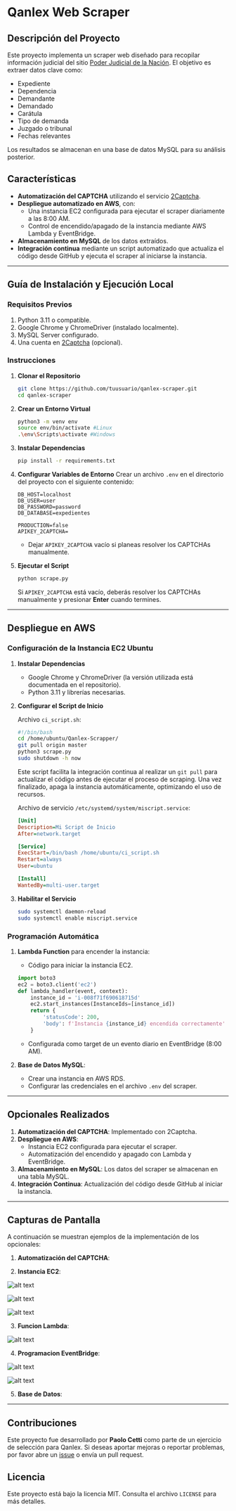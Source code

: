 # Qanlex Web Scraper

## Descripción del Proyecto
Este proyecto implementa un scraper web diseñado para recopilar información judicial del sitio [Poder Judicial de la Nación](http://scw.pjn.gov.ar/scw/home.seam). El objetivo es extraer datos clave como:

- Expediente
- Dependencia
- Demandante
- Demandado
- Carátula
- Tipo de demanda
- Juzgado o tribunal
- Fechas relevantes

Los resultados se almacenan en una base de datos MySQL para su análisis posterior.

## Características
- **Automatización del CAPTCHA** utilizando el servicio [2Captcha](https://2captcha.com).
- **Despliegue automatizado en AWS**, con:
  - Una instancia EC2 configurada para ejecutar el scraper diariamente a las 8:00 AM.
  - Control de encendido/apagado de la instancia mediante AWS Lambda y EventBridge.
- **Almacenamiento en MySQL** de los datos extraídos.
- **Integración continua** mediante un script automatizado que actualiza el código desde GitHub y ejecuta el scraper al iniciarse la instancia.

---

## Guía de Instalación y Ejecución Local

### Requisitos Previos
1. Python 3.11 o compatible.
2. Google Chrome y ChromeDriver (instalado localmente).
3. MySQL Server configurado.
4. Una cuenta en [2Captcha](https://2captcha.com) (opcional).

### Instrucciones
1. **Clonar el Repositorio**
   ```bash
   git clone https://github.com/tuusuario/qanlex-scraper.git
   cd qanlex-scraper
   ```

2. **Crear un Entorno Virtual**
   ```bash
   python3 -m venv env
   source env/bin/activate #Linux
   .\env\Scripts\activate #Windows
   ```

3. **Instalar Dependencias**
   ```bash
   pip install -r requirements.txt
   ```

4. **Configurar Variables de Entorno**
   Crear un archivo `.env` en el directorio del proyecto con el siguiente contenido:
   ```env
   DB_HOST=localhost
   DB_USER=user
   DB_PASSWORD=password
   DB_DATABASE=expedientes

   PRODUCTION=false
   APIKEY_2CAPTCHA=
   ```

   - Dejar `APIKEY_2CAPTCHA` vacío si planeas resolver los CAPTCHAs manualmente.

5. **Ejecutar el Script**
   ```bash
   python scrape.py
   ```
   Si `APIKEY_2CAPTCHA` está vacío, deberás resolver los CAPTCHAs manualmente y presionar **Enter** cuando termines.

---

## Despliegue en AWS

### Configuración de la Instancia EC2 Ubuntu
1. **Instalar Dependencias**
   - Google Chrome y ChromeDriver (la versión utilizada está documentada en el repositorio).
   - Python 3.11 y librerías necesarias.

2. **Configurar el Script de Inicio**

   Archivo `ci_script.sh`:
   ```bash
   #!/bin/bash
   cd /home/ubuntu/Qanlex-Scrapper/
   git pull origin master
   python3 scrape.py
   sudo shutdown -h now
   ```

   Este script facilita la integración continua al realizar un `git pull` para actualizar el código antes de ejecutar el proceso de scraping. Una vez finalizado, apaga la instancia automáticamente, optimizando el uso de recursos.

   Archivo de servicio `/etc/systemd/system/miscript.service`:
   ```ini
   [Unit]
   Description=Mi Script de Inicio
   After=network.target

   [Service]
   ExecStart=/bin/bash /home/ubuntu/ci_script.sh
   Restart=always
   User=ubuntu

   [Install]
   WantedBy=multi-user.target
   ```

3. **Habilitar el Servicio**
   ```bash
   sudo systemctl daemon-reload
   sudo systemctl enable miscript.service
   ```

### Programación Automática
1. **Lambda Function** para encender la instancia:
   - Código para iniciar la instancia EC2.

    ```python
    import boto3
    ec2 = boto3.client('ec2')
    def lambda_handler(event, context):
        instance_id = 'i-008f71f690618715d'  
        ec2.start_instances(InstanceIds=[instance_id])
        return {
            'statusCode': 200,
            'body': f'Instancia {instance_id} encendida correctamente'
        }
    ```

   - Configurada como target de un evento diario en EventBridge (8:00 AM).

2. **Base de Datos MySQL**:
   - Crear una instancia en AWS RDS.
   - Configurar las credenciales en el archivo `.env` del scraper.

---

## Opcionales Realizados
1. **Automatización del CAPTCHA**: Implementado con 2Captcha.
2. **Despliegue en AWS**:
   - Instancia EC2 configurada para ejecutar el scraper.
   - Automatización del encendido y apagado con Lambda y EventBridge.
3. **Almacenamiento en MySQL**: Los datos del scraper se almacenan en una tabla MySQL.
4. **Integración Continua**: Actualización del código desde GitHub al iniciar la instancia.

---

## Capturas de Pantalla
A continuación se muestran ejemplos de la implementación de los opcionales:
1. **Automatización del CAPTCHA**:
   

2. **Instancia EC2**:

![alt text](image.png)

![alt text](image-1.png)

![alt text](image-2.png)

3. **Funcion Lambda**:
   
![alt text](image-3.png)

4. **Programacion EventBridge**:

![alt text](image-4.png)

![alt text](image-5.png)

5. **Base de Datos**:


   

---

## Contribuciones
Este proyecto fue desarrollado por **Paolo Cetti** como parte de un ejercicio de selección para Qanlex. Si deseas aportar mejoras o reportar problemas, por favor abre un [issue](https://github.com/tuusuario/qanlex-scraper/issues) o envía un pull request.

## Licencia
Este proyecto está bajo la licencia MIT. Consulta el archivo `LICENSE` para más detalles.

